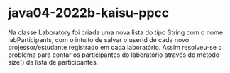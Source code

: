 # java04-2022b-kaisu-ppcc

Na classe Laboratory foi criada uma nova lista do tipo String com o nome labParticipants,
com o intuito de salvar o userId de cada novo projessor/estudante registrado em cada laboratório.
Assim resolveu-se o problema para contar os participantes do laboratório através do método size() da lista de participantes.
